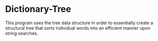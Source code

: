 # Dictionary-Tree
This program uses the tree data structure in order to essentially create a structural tree that sorts individual words into an efficient manner upon string searches.

